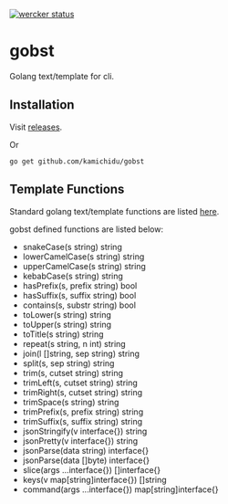 [![wercker status](https://app.wercker.com/status/d37295c64db82503ca25194333bab9d4/s/master "wercker status")](https://app.wercker.com/project/byKey/d37295c64db82503ca25194333bab9d4)


gobst
========================================================================================================================
Golang text/template for cli.

Installation
------------------------------------------------------------------------------------------------------------------------
Visit [releases](https://github.com/kamichidu/gobst/releases).

Or

```
go get github.com/kamichidu/gobst
```

Template Functions
------------------------------------------------------------------------------------------------------------------------
Standard golang text/template functions are listed [here](https://golang.org/pkg/text/template/#hdr-Functions).

gobst defined functions are listed below:

- snakeCase(s string) string
- lowerCamelCase(s string) string
- upperCamelCase(s string) string
- kebabCase(s string) string
- hasPrefix(s, prefix string) bool
- hasSuffix(s, suffix string) bool
- contains(s, substr string) bool
- toLower(s string) string
- toUpper(s string) string
- toTitle(s string) string
- repeat(s string, n int) string
- join(l []string, sep string) string
- split(s, sep string) string
- trim(s, cutset string) string
- trimLeft(s, cutset string) string
- trimRight(s, cutset string) string
- trimSpace(s string) string
- trimPrefix(s, prefix string) string
- trimSuffix(s, suffix string) string
- jsonStringify(v interface{}) string
- jsonPretty(v interface{}) string
- jsonParse(data string) interface{}
- jsonParse(data []byte) interface{}
- slice(args ...interface{}) []interface{}
- keys(v map[string]interface{}) []string
- command(args ...interface{}) map[string]interface{}
